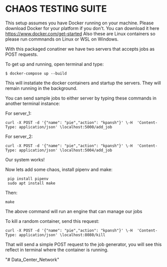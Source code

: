 # CHAOS TESTING SUITE
This setup assumes you have Docker running on your machine. 
Please download Docker for your platform if you don't.
You can download it here https://www.docker.com/get-started
Also these are Linux containers so please run commnands on Linux or WSL on Windows.

With this packaged conatiner we have two servers that accepts jobs as POST requests.

 
To get up and running, open terminal and type:

```
$ docker-compose up --build
```

This will instatiate the docker containers and startup the servers. They will remain running in the background.

You can send sample jobs to either server by typing these commands in another terminal instance:

For server_1:

```
curl -X POST -d '{"name": "pie","action": "kpansh"}' \-H  'Content-Type: application/json' \localhost:5000/add_job
```

For server_2:

```
curl -X POST -d '{"name": "pie","action": "kpansh"}' \-H  'Content-Type: application/json' \localhost:5004/add_job
```

Our system works! 

Now lets add some chaos, install pipenv and make:

```
 pip install pipenv
 sudo apt install make
 ```


 Then:

 ```
 make
 ```

 The above command will run an engine that can manage our jobs

 To kill a random container, send this request:

 ```
curl -X POST -d '{"name": "pie","action": "kpansh"}' \-H  'Content-Type: application/json' \localhost:8080/kill
```


  



That will send a simple POST request to the job generator, you will see this reflect in terminal where the container is running.


"# Data_Center_Network" 
